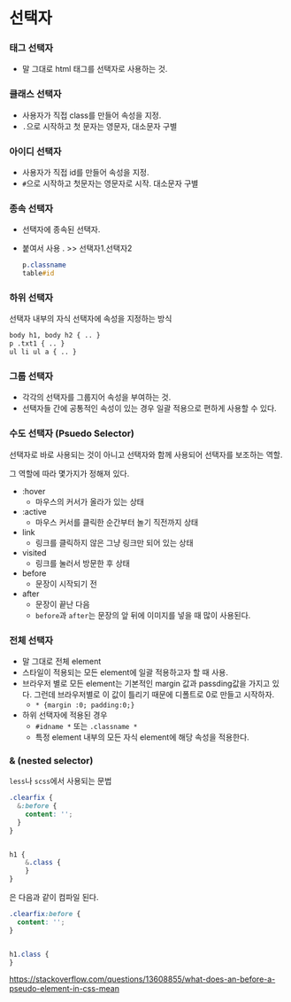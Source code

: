 # 선택자

### 태그 선택자

- 말 그대로 html 태그를 선택자로 사용하는 것.

### 클래스 선택자

- 사용자가 직접 class를 만들어 속성을 지정.
- `.`으로 시작하고 첫 문자는 영문자, 대소문자 구별

### 아이디 선택자

- 사용자가 직접 id를 만들어 속성을 지정.
- `#`으로 시작하고 첫문자는 영문자로 시작. 대소문자 구별

### 종속 선택자

- 선택자에 종속된 선택자.

- 붙여서 사용 .  >> 선택자1.선택자2

  ```css
  p.classname
  table#id
  ```

  

### 하위 선택자

선택자 내부의 자식 선택자에 속성을 지정하는 방식

```html
body h1, body h2 { .. }
p .txt1 { .. }
ul li ul a { .. }
```



### 그룹 선택자

- 각각의 선택자를 그룹지어 속성을 부여하는 것.
- 선택자들 간에 공통적인 속성이 있는 경우 일괄 적용으로 편하게 사용할 수 있다.



### 수도 선택자 (Psuedo Selector)

선택자로 바로 사용되는 것이 아니고 선택자와 함께 사용되어 선택자를 보조하는 역할.

그 역할에 따라 몇가지가 정해져 있다.

- :hover
  - 마우스의 커서가 올라가 있는 상태
- :active
  - 마우스 커서를 클릭한 순간부터 놀기 직전까지 상태
- link
  - 링크를 클릭하지 않은 그냥 링크만 되어 있는 상태
- visited
  - 링크를 눌러서 방문한 후 상태
- before
  - 문장이 시작되기 전
- after 
  - 문장이 끝난 다음
  - `before`과 `after`는 문장의 앞 뒤에 이미지를 넣을 때 많이 사용된다.



### 전체 선택자

- 말 그대로 전체 element
- 스타일이 적용되는 모든 element에 일괄 적용하고자 할 때 사용.
- 브라우저 별로 모든 element는 기본적인 margin 값과 passding값을 가지고 있다. 그런데 브라우저별로 이 값이 틀리기 때문에 디폴트로 0로 만들고 시작하자.
  - `* {margin :0; padding:0;}`
- 하위 선택자에 적용된 경우
  - `#idname *` 또는 `.classname *`
  - 특정 element 내부의 모든 자식 element에 해당 속성을 적용한다.





### & (nested selector)

`less`나 `scss`에서 사용되는 문법



```css
.clearfix { 
  &:before {
    content: '';
  }
}


h1 {
    &.class {
    }
}
```

은 다음과 같이 컴파일 된다.

```css
.clearfix:before {
  content: '';
}


h1.class {
}
```





https://stackoverflow.com/questions/13608855/what-does-an-before-a-pseudo-element-in-css-mean
